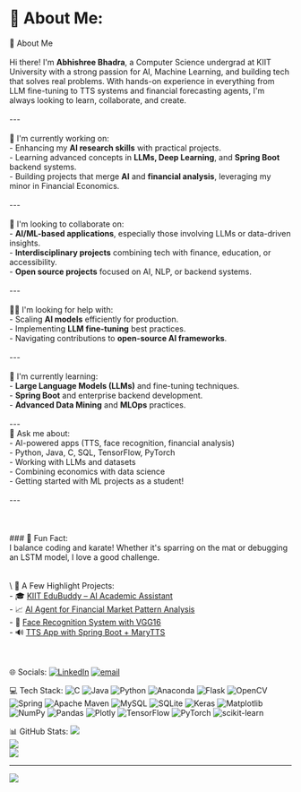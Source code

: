 # 💫 About Me:

👋 About Me<br><br>Hi there! I'm **Abhishree Bhadra**, a Computer Science undergrad at KIIT University with a strong passion for AI, Machine Learning, and building tech that solves real problems. With hands-on experience in everything from LLM fine-tuning to TTS systems and financial forecasting agents, I'm always looking to learn, collaborate, and create.<br><br>---<br><br> 🔭 I'm currently working on:<br>- Enhancing my **AI research skills** with practical projects.<br>- Learning advanced concepts in **LLMs, Deep Learning**, and **Spring Boot** backend systems.<br>- Building projects that merge **AI** and **financial analysis**, leveraging my minor in Financial Economics.<br><br>---<br><br> 🤝 I'm looking to collaborate on:<br>- **AI/ML-based applications**, especially those involving LLMs or data-driven insights.<br>- **Interdisciplinary projects** combining tech with finance, education, or accessibility.<br>- **Open source projects** focused on AI, NLP, or backend systems.<br><br>---<br><br> 🙋‍♀️ I'm looking for help with:<br>- Scaling **AI models** efficiently for production.<br>- Implementing **LLM fine-tuning** best practices.<br>- Navigating contributions to **open-source AI frameworks**.<br><br>---<br><br> 🌱 I'm currently learning:<br>- **Large Language Models (LLMs)** and fine-tuning techniques.<br>- **Spring Boot** and enterprise backend development.<br>- **Advanced Data Mining** and **MLOps** practices.<br><br>---<br><be> 💬 Ask me about:<br>- AI-powered apps (TTS, face recognition, financial analysis)<br>- Python, Java, C, SQL, TensorFlow, PyTorch<br>- Working with LLMs and datasets<br>- Combining economics with data science<br>- Getting started with ML projects as a student!<br><br>---<br><br><br><br>### 🌟 Fun Fact:<br>I balance coding and karate! Whether it's sparring on the mat or debugging an LSTM model, I love a good challenge.<br><br><br>\ 📌 A Few Highlight Projects:<br>- 🎓 [KIIT EduBuddy – AI Academic Assistant](https://github.com/AbhishreeBhadra/KIIT_EDUBUDDY)  <br>- 📈 [AI Agent for Financial Market Pattern Analysis](https://github.com/AbhishreeBhadra/KIIT_EDUBUDDY)  <br>- 🧠 [Face Recognition System with VGG16](https://github.com/AbhishreeBhadra/Face_recognition)  <br>- 🔊 [TTS App with Spring Boot + MaryTTS](https://github.com/AbhishreeBhadra/TTS)<br><br><br>


 🌐 Socials:
[![LinkedIn](https://img.shields.io/badge/LinkedIn-%230077B5.svg?logo=linkedin&logoColor=white)](https://linkedin.com/in/https://www.linkedin.com/in/abhishree-bhadra-25abb0245/) [![email](https://img.shields.io/badge/Email-D14836?logo=gmail&logoColor=white)](mailto:abhishree.bhadra@gmail.com) 

 💻 Tech Stack:
![C](https://img.shields.io/badge/c-%2300599C.svg?style=for-the-badge&logo=c&logoColor=white) ![Java](https://img.shields.io/badge/java-%23ED8B00.svg?style=for-the-badge&logo=openjdk&logoColor=white) ![Python](https://img.shields.io/badge/python-3670A0?style=for-the-badge&logo=python&logoColor=ffdd54) ![Anaconda](https://img.shields.io/badge/Anaconda-%2344A833.svg?style=for-the-badge&logo=anaconda&logoColor=white) ![Flask](https://img.shields.io/badge/flask-%23000.svg?style=for-the-badge&logo=flask&logoColor=white) ![OpenCV](https://img.shields.io/badge/opencv-%23white.svg?style=for-the-badge&logo=opencv&logoColor=white) ![Spring](https://img.shields.io/badge/spring-%236DB33F.svg?style=for-the-badge&logo=spring&logoColor=white) ![Apache Maven](https://img.shields.io/badge/Apache%20Maven-C71A36?style=for-the-badge&logo=Apache%20Maven&logoColor=white) ![MySQL](https://img.shields.io/badge/mysql-4479A1.svg?style=for-the-badge&logo=mysql&logoColor=white) ![SQLite](https://img.shields.io/badge/sqlite-%2307405e.svg?style=for-the-badge&logo=sqlite&logoColor=white) ![Keras](https://img.shields.io/badge/Keras-%23D00000.svg?style=for-the-badge&logo=Keras&logoColor=white) ![Matplotlib](https://img.shields.io/badge/Matplotlib-%23ffffff.svg?style=for-the-badge&logo=Matplotlib&logoColor=black) ![NumPy](https://img.shields.io/badge/numpy-%23013243.svg?style=for-the-badge&logo=numpy&logoColor=white) ![Pandas](https://img.shields.io/badge/pandas-%23150458.svg?style=for-the-badge&logo=pandas&logoColor=white) ![Plotly](https://img.shields.io/badge/Plotly-%233F4F75.svg?style=for-the-badge&logo=plotly&logoColor=white) ![TensorFlow](https://img.shields.io/badge/TensorFlow-%23FF6F00.svg?style=for-the-badge&logo=TensorFlow&logoColor=white) ![PyTorch](https://img.shields.io/badge/PyTorch-%23EE4C2C.svg?style=for-the-badge&logo=PyTorch&logoColor=white) ![scikit-learn](https://img.shields.io/badge/scikit--learn-%23F7931E.svg?style=for-the-badge&logo=scikit-learn&logoColor=white)

📊 GitHub Stats:
![](https://github-readme-stats.vercel.app/api?username=AbhishreeBhadra&theme=dark&hide_border=false&include_all_commits=false&count_private=false)<br/>
![](https://nirzak-streak-stats.vercel.app/?user=AbhishreeBhadra&theme=dark&hide_border=false)<br/>
![](https://github-readme-stats.vercel.app/api/top-langs/?username=AbhishreeBhadra&theme=dark&hide_border=false&include_all_commits=false&count_private=false&layout=compact)

---
[![](https://visitcount.itsvg.in/api?id=AbhishreeBhadra&icon=0&color=0)](https://visitcount.itsvg.in)

<!-- Proudly created with GPRM ( https://gprm.itsvg.in ) -->

<!--
**AbhishreeBhadra/AbhishreeBhadra** is a ✨ _special_ ✨ repository because its `README.md` (this file) appears on your GitHub profile.

Here are some ideas to get you started:

- 🔭 I’m currently working on ...
- 🌱 I’m currently learning ...
- 👯 I’m looking to collaborate on ...
- 🤔 I’m looking for help with ...
- 💬 Ask me about ...
- 📫 How to reach me: ...
- 😄 Pronouns: ...
- ⚡ Fun fact: ...
-->
